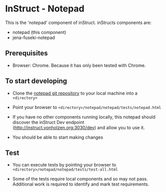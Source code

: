 InStruct - Notepad
==================

This is the 'notepad' component of inStruct.  inStructs components are:

* notepad (this component)
* jena-fuseki-notepad


Prerequisites
-------------
* Browser: Chrome.  Because it has only been tested with Chrome.


To start developing
-------------------

* Clone the [notepad git repository](https://github.com/mholzen/notepad/) to your local
  machine into a `<directory>`

* Point your browser to `<directory>/notepad/notepad/tests/notepad.html`

* If you have no other components running locally, this notepad should discover the
  inStruct Dev endpoint (http://instruct.vonholzen.org:3030/dev) and allow you to use it.

* You should be able to start making changes

Test
----
* You can execute tests by pointing your browser to `<directory>/notepad/notepad/tests/test-all.html`

* Some of the tests require local components and so may not pass.  Additional work is 
  required to identify and mark test requirements.